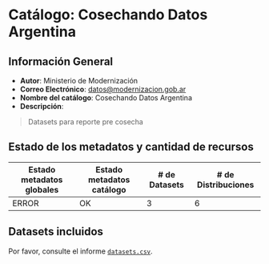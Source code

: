 
# Catálogo: Cosechando Datos Argentina

## Información General

- **Autor**: Ministerio de Modernización
- **Correo Electrónico**: datos@modernizacion.gob.ar
- **Nombre del catálogo**: Cosechando Datos Argentina
- **Descripción**:

> Datasets para reporte pre cosecha

## Estado de los metadatos y cantidad de recursos

Estado metadatos globales | Estado metadatos catálogo | # de Datasets | # de Distribuciones
--------------------------|---------------------------|---------------|--------------------
ERROR | OK | 3 | 6

## Datasets incluidos

Por favor, consulte el informe [`datasets.csv`](datasets.csv).
